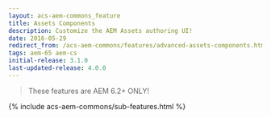 ```yaml
---
layout: acs-aem-commons_feature
title: Assets Components
description: Customize the AEM Assets authoring UI!
date: 2016-05-29
redirect_from: /acs-aem-commons/features/advanced-assets-components.html
tags: aem-65 aem-cs
initial-release: 3.1.0
last-updated-release: 4.0.0
---
```


> These features are AEM 6.2+ ONLY!

{% include acs-aem-commons/sub-features.html %}
